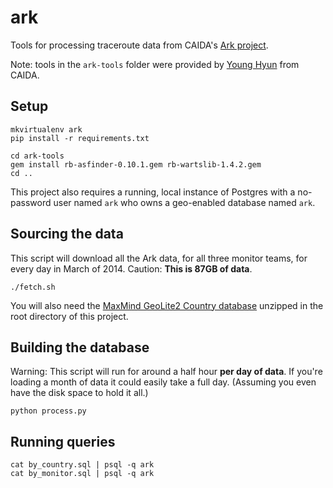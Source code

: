 # ark

Tools for processing traceroute data from CAIDA's [Ark project](http://www.caida.org/projects/ark/).

Note: tools in the `ark-tools` folder were provided by [Young Hyun](http://www.caida.org/~youngh/) from CAIDA.

## Setup

```
mkvirtualenv ark
pip install -r requirements.txt

cd ark-tools
gem install rb-asfinder-0.10.1.gem rb-wartslib-1.4.2.gem
cd ..   
```

This project also requires a running, local instance of Postgres with a no-password user named `ark` who owns a geo-enabled database named `ark`.

## Sourcing the data

This script will download all the Ark data, for all three monitor teams, for every day in March of 2014. Caution: **This is 87GB of data**.

```
./fetch.sh
```

You will also need the [MaxMind GeoLite2 Country database](http://geolite.maxmind.com/download/geoip/database/GeoLite2-City.mmdb.gz) unzipped in the root directory of this project.

## Building the database

Warning: This script will run for around a half hour **per day of data**. If you're loading a month of data it could easily take a full day. (Assuming you even have the disk space to hold it all.)

```
python process.py
```

## Running queries

```
cat by_country.sql | psql -q ark
cat by_monitor.sql | psql -q ark
```
